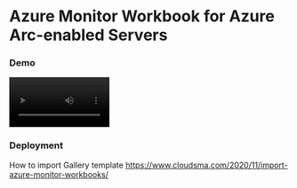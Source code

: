 # Azure Monitor Workbook for Azure Arc-enabled Servers

### Demo

<video src='showcase/Workbook_for_ARC_Servers-v.1.1.mp4' width=180/> | <video src='video2.mp4' width=180/>

### Deployment
How to import Gallery template https://www.cloudsma.com/2020/11/import-azure-monitor-workbooks/
